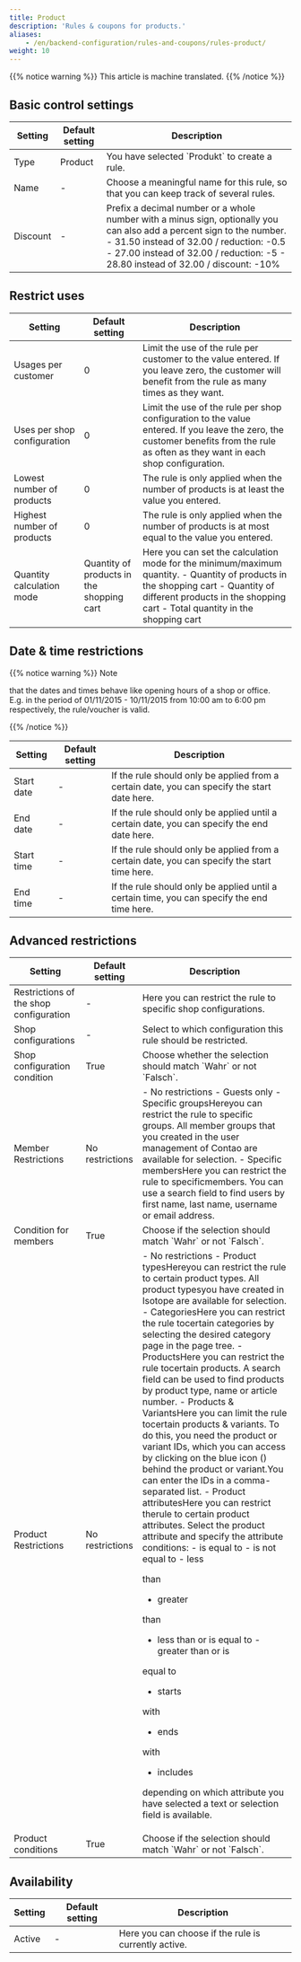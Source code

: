 ```yaml
---
title: Product
description: 'Rules & coupons for products.'
aliases:
    - /en/backend-configuration/rules-and-coupons/rules-product/
weight: 10
---
```


{{% notice warning %}}
This article is machine translated.
{{% /notice %}}

## Basic control settings

<table><thead><tr><th>Setting</th> <th>Default setting</th> <th>Description</th> </tr></thead><tbody><tr><td>Type</td> <td>Product</td> <td>You have selected `Produkt` to create a rule.</td> </tr><tr><td>Name</td> <td>-</td> <td>Choose a meaningful name for this rule, so that you can keep track of several rules.</td> </tr><tr><td>Discount</td> <td>-</td> <td>Prefix a decimal number or a whole number with a minus sign, optionally you can also add a percent sign to the number. - 31.50 instead of 32.00 / reduction: -0.5
- 27.00 instead of 32.00 / reduction: -5
- 28.80 instead of 32.00 / discount: -10%
 
</td></tr></tbody></table>

## Restrict uses

<table><thead><tr><th>Setting</th> <th>Default setting</th> <th>Description</th> </tr></thead><tbody><tr><td>Usages per customer</td> <td>0</td> <td>Limit the use of the rule per customer to the value entered. If you leave zero, the customer will benefit from the rule as many times as they want.</td> </tr><tr><td>Uses per shop configuration</td> <td>0</td> <td>Limit the use of the rule per shop configuration to the value entered. If you leave the zero, the customer benefits from the rule as often as they want in each shop configuration.</td> </tr><tr><td>Lowest number of products</td> <td>0</td> <td>The rule is only applied when the number of products is at least the value you entered.</td> </tr><tr><td>Highest number of products</td> <td>0</td> <td>The rule is only applied when the number of products is at most equal to the value you entered.</td> </tr><tr><td>Quantity calculation mode</td> <td>Quantity of products in the shopping cart</td> <td>Here you can set the calculation mode for the minimum/maximum quantity. - Quantity of products in the shopping cart
- Quantity of different products in the shopping cart
- Total quantity in the shopping cart
 
</td></tr></tbody></table>

## Date &amp; time restrictions

{{% notice warning %}}
Note

that the dates and times behave like opening hours of a shop or office.  
E.g. in the period of 01/11/2015 - 10/11/2015 from 10:00 am to 6:00 pm respectively, the rule/voucher is valid.

{{% /notice %}}
 <table><thead><tr><th>Setting</th> <th>Default setting</th> <th>Description</th> </tr></thead><tbody><tr><td>Start date</td> <td>-</td> <td>If the rule should only be applied from a certain date, you can specify the start date here.</td> </tr><tr><td>End date</td> <td>-</td> <td>If the rule should only be applied until a certain date, you can specify the end date here.</td> </tr><tr><td>Start time</td> <td>-</td> <td>If the rule should only be applied from a certain date, you can specify the start time here.</td> </tr><tr><td>End time</td> <td>-</td> <td>If the rule should only be applied until a certain time, you can specify the end time here.</td></tr></tbody></table>

## Advanced restrictions

<table><thead><tr><th>Setting</th> <th>Default setting</th> <th>Description</th> </tr></thead><tbody><tr><td>Restrictions of the shop configuration</td> <td>-</td> <td>Here you can restrict the rule to specific <docrobot_route name="configuration">shop configurations</docrobot_route>.</td> </tr><tr><td>Shop configurations</td> <td>-</td> <td>Select to which configuration this rule should be restricted.</td> </tr><tr><td>Shop configuration condition</td> <td>True</td> <td>Choose whether the selection should match `Wahr` or not `Falsch`.</td> </tr><tr><td>Member Restrictions</td> <td>No restrictions</td> <td>- No restrictions
- Guests only
- Specific groupsHereyou can restrict the rule to specific groups. All member groups that you created in the user management of Contao are available for selection.
- Specific membersHere you can restrict the rule to specificmembers. You can use a search field to find users by first name, last name, username or email address.
 
</td> </tr><tr><td>Condition for members</td> <td>True</td> <td>Choose if the selection should match `Wahr` or not `Falsch`.</td> </tr><tr><td>Product Restrictions</td> <td>No restrictions</td> <td>- No restrictions
- Product typesHereyou can restrict the rule to certain product types. All <docrobot_route name="product-types">product types</docrobot_route>you have created in Isotope are available for selection.
- CategoriesHere you can restrict the rule tocertain categories by selecting the desired category page in the page tree.
- ProductsHere you can restrict the rule tocertain <docrobot_route name="product-management">products</docrobot_route>. A search field can be used to find products by product type, name or article number.
- Products &amp; VariantsHere you can limit the rule tocertain products &amp; variants. To do this, you need the product or variant IDs, which you can access by clicking on the blue icon (<docrobot_image alt="Show Icon" path="images/show.gif">)</docrobot_image> behind the product or variant.<docrobot_image alt="Show Icon" path="images/show.gif">You can enter the IDs in a comma-separated list.</docrobot_image>
- Product attributesHere you can restrict therule to certain product attributes. Select the product attribute and specify the attribute conditions:
  - is equal to
  - is not equal to
  - less
   
  than
  - greater
   
  than
  - less than or
  is equal to - greater than or is
   
  equal to
  - starts
   
  with
  - ends
   
  with
  - includes
   
  depending on which attribute you have selected a text or selection field is available.
 
</td> </tr><tr><td>Product conditions</td> <td>True</td> <td>Choose if the selection should match `Wahr` or not `Falsch`.</td></tr></tbody></table>

## Availability

<table><thead><tr><th>Setting</th> <th>Default setting</th> <th>Description</th> </tr></thead><tbody><tr><td>Active</td> <td>-</td> <td>Here you can choose if the rule is currently active.</td></tr></tbody></table>
